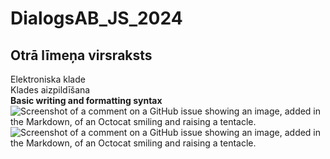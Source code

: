 # DialogsAB_JS_2024
## Otrā līmeņa virsraksts
Elektroniska klade  
Klades aizpildīšana  
**Basic writing and formatting syntax**    
![Screenshot of a comment on a GitHub issue showing an image, added in the Markdown, of an Octocat smiling and raising a tentacle.](https://myoctocat.com/assets/images/base-octocat.svg)    
![Screenshot of a comment on a GitHub issue showing an image, added in the Markdown, of an Octocat smiling and raising a tentacle.](https://encrypted-tbn0.gstatic.com/images?q=tbn:ANd9GcT5vIjxSm1Wb8sqMmAyzXRZ_PC_0_c42Wb5Ig&s)